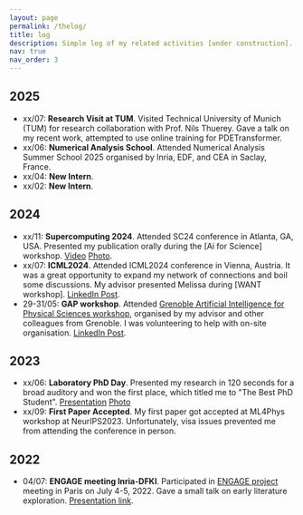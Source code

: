 ```yaml
---
layout: page
permalink: /thelog/
title: log
description: Simple log of my related activities [under construction].
nav: true
nav_order: 3
---
```


## 2025

- xx/07: **Research Visit at TUM**. Visited Technical University of Munich (TUM) for research collaboration with Prof. Nils Thuerey. Gave a talk on my recent work, attempted to use online training for PDETransformer. 
- xx/06: **Numerical Analysis School**. Attended Numerical Analysis Summer School 2025 organised by Inria, EDF, and CEA in Saclay, France. 
- xx/04: **New Intern**. 
- xx/02: **New Intern**. 

## 2024

- xx/11: **Supercomputing 2024**. Attended SC24 conference in Atlanta, GA, USA. Presented my publication orally during the [Ai for Science] workshop. [Video]() [Photo]().
- xx/07: **ICML2024**. Attended ICML2024 conference in Vienna, Austria. It was a great opportunity to expand my network of connections and boil some discussions. My advisor presented Melissa during [WANT workshop]. [LinkedIn Post](https://www.linkedin.com/posts/sofya-dymchenko-56269323a_our-workshop-on-efficient-training-of-neural-activity-7222864550084153345-24WG?utm_source=share&utm_medium=member_desktop&rcm=ACoAADuLmFoBu1LGuoh5ygUjX1G4NMYFimFK0FA). 
- 29-31/05: **GAP workshop**. Attended [Grenoble Artificial Intelligence for Physical Sciences workshop](https://gap2024.sciencesconf.org), organised by my advisor and other colleagues from Grenoble. I was volunteering to help with on-site organisation. [LinkedIn Post](https://www.linkedin.com/posts/sofya-dymchenko-56269323a_ai4science-activity-7202260638474072066-CMEJ?utm_source=share&utm_medium=member_desktop&rcm=ACoAADuLmFoBu1LGuoh5ygUjX1G4NMYFimFK0FA).

## 2023

- xx/06: **Laboratory PhD Day**. Presented my research in 120 seconds for a broad auditory and won the first place, which titled me to "The Best PhD Student". [Presentation]() [Photo]()
- xx/09: **First Paper Accepted**. My first paper got accepted at ML4Phys workshop at NeurIPS2023. Unfortunately, visa issues prevented me from attending the conference in person. 

## 2022

- 04/07: **ENGAGE meeting Inria-DFKI**. Participated in [ENGAGE project](https://engage.inria.fr/) meeting in Paris on July 4-5, 2022. Gave a small talk on early literature exploration. [Presentation link](https://engage.inria.fr/files/2022/07/simulation-based-inference-and-generative-nn.pdf).
